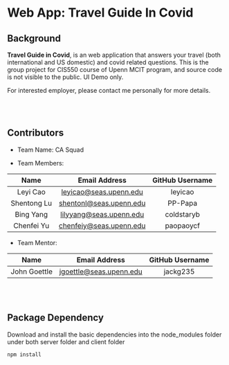 # Web App: Travel Guide In Covid

## Background
<b>Travel Guide in Covid</b>, is an web application that answers your travel (both international and US domestic) and covid related questions.
This is the group project for CIS550 course of Upenn MCIT program, and source code is not visible to the public. UI Demo only.

For interested employer, please contact me personally for more details.



<br></br>

## Contributors

* Team Name: CA Squad

* Team Members:

| Name | Email Address | GitHub Username |
| :---: | :---: | :---: |
|Leyi Cao | leyicao@seas.upenn.edu | leyicao |
|Shentong Lu | shentonl@seas.upenn.edu | PP-Papa |
|Bing Yang | lilyyang@seas.upenn.edu | coldstaryb |
|Chenfei Yu | chenfeiy@seas.upenn.edu | paopaoycf |


* Team Mentor:

| Name | Email Address | GitHub Username |
| :---: | :---: | :---: |
|John Goettle | jgoettle@seas.upenn.edu | jackg235 |


<br></br>


## Package Dependency

Download and install the basic dependencies into the node_modules folder under both server folder and client folder

    npm install
